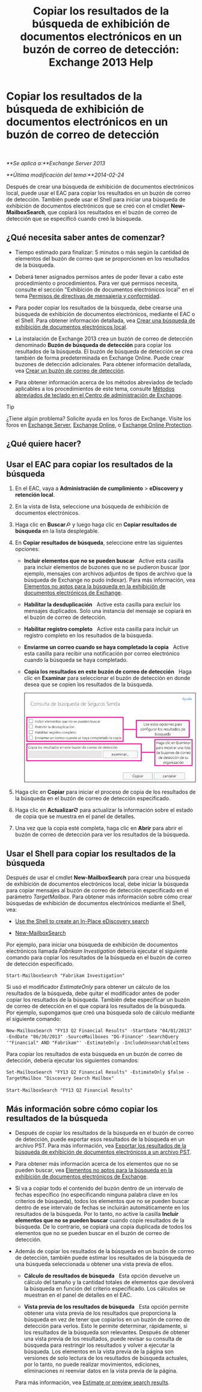 ﻿---
title: 'Copiar los resultados de la búsqueda de exhibición de documentos electrónicos en un buzón de correo de detección: Exchange 2013 Help'
TOCTitle: Copiar los resultados de la búsqueda de exhibición de documentos electrónicos en un buzón de correo de detección
ms:assetid: bff2ce89-9e6f-494a-bd6a-2f2011507845
ms:mtpsurl: https://technet.microsoft.com/es-es/library/Dn624163(v=EXCHG.150)
ms:contentKeyID: 61183332
ms.date: 04/23/2018
mtps_version: v=EXCHG.150
ms.translationtype: HT
---

# Copiar los resultados de la búsqueda de exhibición de documentos electrónicos en un buzón de correo de detección

 

_**Se aplica a:**Exchange Server 2013_

_**Última modificación del tema:**2014-02-24_

Después de crear una búsqueda de exhibición de documentos electrónicos local, puede usar el EAC para copiar los resultados en un buzón de correo de detección. También puede usar el Shell para iniciar una búsqueda de exhibición de documentos electrónicos que se creó con el cmdlet **New-MailboxSearch**, que copiará los resultados en el buzón de correo de detección que se especificó cuando creó la búsqueda.

## ¿Qué necesita saber antes de comenzar?

  - Tiempo estimado para finalizar: 5 minutos o más según la cantidad de elementos del buzón de correo que se proporcionen en los resultados de la búsqueda.

  - Deberá tener asignados permisos antes de poder llevar a cabo este procedimiento o procedimientos. Para ver qué permisos necesita, consulte el sección "Exhibición de documentos electrónicos local" en el tema [Permisos de directivas de mensajería y conformidad](messaging-policy-and-compliance-permissions-exchange-2013-help.md).

  - Para poder copiar los resultados de la búsqueda, debe crearse una búsqueda de exhibición de documentos electrónicos, mediante el EAC o el Shell. Para obtener información detallada, vea [Crear una búsqueda de exhibición de documentos electrónicos local](create-an-in-place-ediscovery-search-exchange-2013-help.md).

  - La instalación de Exchange 2013 crea un buzón de correo de detección denominado **Buzón de búsqueda de detección** para copiar los resultados de la búsqueda. El buzón de búsqueda de detección se crea también de forma predeterminada en Exchange Online. Puede crear buzones de detección adicionales. Para obtener información detallada, vea [Crear un buzón de correo de detección](create-a-discovery-mailbox-exchange-2013-help.md).

  - Para obtener información acerca de los métodos abreviados de teclado aplicables a los procedimientos de este tema, consulte [Métodos abreviados de teclado en el Centro de administración de Exchange](keyboard-shortcuts-in-the-exchange-admin-center-exchange-online-protection-help.md).


> [!TIP]
> ¿Tiene algún problema? Solicite ayuda en los foros de Exchange. Visite los foros en <A href="https://go.microsoft.com/fwlink/p/?linkid=60612">Exchange Server</A>, <A href="https://go.microsoft.com/fwlink/p/?linkid=267542">Exchange Online</A>, o <A href="https://go.microsoft.com/fwlink/p/?linkid=285351">Exchange Online Protection</A>.



## ¿Qué quiere hacer?

## Usar el EAC para copiar los resultados de la búsqueda

1.  En el EAC, vaya a **Administración de cumplimiento** \> **eDiscovery y retención local**.

2.  En la vista de lista, seleccione una búsqueda de exhibición de documentos electrónicos.

3.  Haga clic en **Buscar**![icono de Buscar](images/Dn750895.773574d0-9b92-4cab-9f6b-81532c7418b9(EXCHG.150).gif "icono de Buscar") y luego haga clic en **Copiar resultados de búsqueda** en la lista desplegable.

4.  En **Copiar resultados de búsqueda**, seleccione entre las siguientes opciones:
    
      - **Incluir elementos que no se pueden buscar**   Active esta casilla para incluir elementos de buzones que no se pudieron buscar (por ejemplo, mensajes con archivos adjuntos de tipos de archivo que la búsqueda de Exchange no pudo indexar). Para más información, vea [Elementos no aptos para la búsqueda en la exhibición de documentos electrónicos de Exchange](unsearchable-items-in-exchange-ediscovery-exchange-2013-help.md).
    
      - **Habilitar la desduplicación**   Active esta casilla para excluir los mensajes duplicados. Solo una instancia del mensaje se copiará en el buzón de correo de detección.
    
      - **Habilitar registro completo**   Active esta casilla para incluir un registro completo en los resultados de la búsqueda.
    
      - **Enviarme un correo cuando se haya completado la copia**   Active esta casilla para recibir una notificación por correo electrónico cuando la búsqueda se haya completado.
    
      - **Copia los resultados en este buzón de correo de detección**   Haga clic en **Examinar** para seleccionar el buzón de detección en donde desea que se copien los resultados de la búsqueda.
        
        ![Copiar resultados de búsqueda](images/Dn624163.875e25ed-8308-408c-92c4-8c76fc9d9bfc(EXCHG.150).gif "Copiar resultados de búsqueda")  

5.  Haga clic en **Copiar** para iniciar el proceso de copia de los resultados de la búsqueda en el buzón de correo de detección especificado.

6.  Haga clic en **Actualizar**![Icono Actualizar](images/Dd353189.85f271ca-32a4-426c-842a-d2172567099d(EXCHG.150).gif "Icono Actualizar") para actualizar la información sobre el estado de copia que se muestra en el panel de detalles.

7.  Una vez que la copia esté completa, haga clic en **Abrir** para abrir el buzón de correo de detección para ver los resultados de la búsqueda.

## Usar el Shell para copiar los resultados de la búsqueda

Después de usar el cmdlet **New-MailboxSearch** para crear una búsqueda de exhibición de documentos electrónicos local, debe iniciar la búsqueda para copiar mensajes al buzón de correo de detección especificado en el parámetro *TargetMailbox*. Para obtener más información sobre cómo crear búsquedas de exhibición de documentos electrónicos mediante el Shell, vea:

  - [Use the Shell to create an In-Place eDiscovery search](create-an-in-place-ediscovery-search-exchange-2013-help.md)

  - [New-MailboxSearch](https://technet.microsoft.com/es-es/library/dd298064\(v=exchg.150\))

Por ejemplo, para iniciar una búsqueda de exhibición de documentos electrónicos llamada *Fabrikam Investigation* debería ejecutar el siguiente comando para copiar los resultados de la búsqueda en el buzón de correo de detección especificado.

    Start-MailboxSearch "Fabrikam Investigation"

Si usó el modificador *EstimateOnly* para obtener un cálculo de los resultados de la búsqueda, debe quitar el modificador antes de poder copiar los resultados de la búsqueda. También debe especificar un buzón de correo de detección en el que copiará los resultados de la búsqueda. Por ejemplo, supongamos que creó una búsqueda solo de cálculo mediante el siguiente comando:

    New-MailboxSearch "FY13 Q2 Financial Results" -StartDate "04/01/2013" -EndDate "06/30/2013" -SourceMailboxes "DG-Finance" -SearchQuery '"Financial" AND "Fabrikam"' -EstimateOnly -IncludeUnsearchableItems

Para copiar los resultados de esta búsqueda en un buzón de correo de detección, debería ejecutar los siguientes comandos:

    Set-MailboxSearch "FY13 Q2 Financial Results" -EstimateOnly $false -TargetMailbox "Discovery Search Mailbox"

    Start-MailboxSearch "FY13 Q2 Financial Results"

## Más información sobre cómo copiar los resultados de la búsqueda

  - Después de copiar los resultados de la búsqueda en el buzón de correo de detección, puede exportar esos resultados de la búsqueda en un archivo PST. Para más información, vea [Exportar los resultados de la búsqueda de exhibición de documentos electrónicos a un archivo PST](export-ediscovery-search-results-to-a-pst-file-exchange-2013-help.md).

  - Para obtener más información acerca de los elementos que no se pueden buscar, vea [Elementos no aptos para la búsqueda en la exhibición de documentos electrónicos de Exchange](unsearchable-items-in-exchange-ediscovery-exchange-2013-help.md).

  - Si va a copiar todo el contenido del buzón dentro de un intervalo de fechas específico (no especificando ninguna palabra clave en los criterios de búsqueda), todos los elementos que no se pueden buscar dentro de ese intervalo de fechas se incluirán automáticamente en los resultados de la búsqueda. Por lo tanto, no active la casilla **Incluir elementos que no se pueden buscar** cuando copie resultados de la búsqueda. De lo contrario, se copiará una copia duplicada de todos los elementos que no se pueden buscar en el buzón de correo de detección.

  - Además de copiar los resultados de la búsqueda en un buzón de correo de detección, también puede estimar los resultados de la búsqueda de una búsqueda seleccionada u obtener una vista previa de ellos.
    
      - **Cálculo de resultados de búsqueda**   Esta opción devuelve un cálculo del tamaño y la cantidad totales de elementos que devolverá la búsqueda en función del criterio especificado. Los cálculos se muestran en el panel de detalles en el EAC.
    
      - **Vista previa de los resultados de búsqueda**   Esta opción permite obtener una vista previa de los resultados que proporciona la búsqueda en vez de tener que copiarlos en un buzón de correo de detección para verlos. Esto le permite determinar, rápidamente, si los resultados de la búsqueda son relevantes. Después de obtener una vista previa de los resultados, puede revisar su consulta de búsqueda para restringir los resultados y volver a ejecutar la búsqueda. Los elementos en la vista previa de la página son versiones de solo lectura de los resultados de búsqueda actuales, por lo tanto, no puede realizar movimientos, ediciones, eliminaciones ni reenviar datos en la vista previa de la página.
    
    Para más información, vea [Estimate or preview search results](create-an-in-place-ediscovery-search-exchange-2013-help.md).


